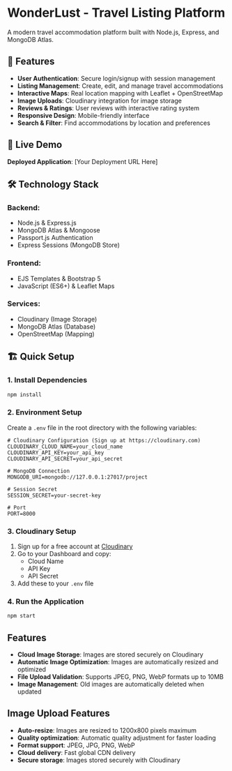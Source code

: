 # WonderLust - Travel Listing Platform

A modern travel accommodation platform built with Node.js, Express, and MongoDB Atlas.

## 🌟 Features

- **User Authentication**: Secure login/signup with session management
- **Listing Management**: Create, edit, and manage travel accommodations
- **Interactive Maps**: Real location mapping with Leaflet + OpenStreetMap
- **Image Uploads**: Cloudinary integration for image storage
- **Reviews & Ratings**: User reviews with interactive rating system
- **Responsive Design**: Mobile-friendly interface
- **Search & Filter**: Find accommodations by location and preferences

## 🚀 Live Demo

**Deployed Application**: [Your Deployment URL Here]

## 🛠️ Technology Stack

### **Backend:**
- Node.js & Express.js
- MongoDB Atlas & Mongoose
- Passport.js Authentication
- Express Sessions (MongoDB Store)

### **Frontend:**
- EJS Templates & Bootstrap 5
- JavaScript (ES6+) & Leaflet Maps

### **Services:**
- Cloudinary (Image Storage)
- MongoDB Atlas (Database)
- OpenStreetMap (Mapping)

## 🏗️ Quick Setup

### 1. Install Dependencies
```bash
npm install
```

### 2. Environment Setup
Create a `.env` file in the root directory with the following variables:

```env
# Cloudinary Configuration (Sign up at https://cloudinary.com)
CLOUDINARY_CLOUD_NAME=your_cloud_name
CLOUDINARY_API_KEY=your_api_key
CLOUDINARY_API_SECRET=your_api_secret

# MongoDB Connection
MONGODB_URI=mongodb://127.0.0.1:27017/project

# Session Secret
SESSION_SECRET=your-secret-key

# Port
PORT=8000
```

### 3. Cloudinary Setup
1. Sign up for a free account at [Cloudinary](https://cloudinary.com)
2. Go to your Dashboard and copy:
   - Cloud Name
   - API Key
   - API Secret
3. Add these to your `.env` file

### 4. Run the Application
```bash
npm start
```

## Features
- **Cloud Image Storage**: Images are stored securely on Cloudinary
- **Automatic Image Optimization**: Images are automatically resized and optimized
- **File Upload Validation**: Supports JPEG, PNG, WebP formats up to 10MB
- **Image Management**: Old images are automatically deleted when updated

## Image Upload Features
- **Auto-resize**: Images are resized to 1200x800 pixels maximum
- **Quality optimization**: Automatic quality adjustment for faster loading
- **Format support**: JPEG, JPG, PNG, WebP
- **Cloud delivery**: Fast global CDN delivery
- **Secure storage**: Images stored securely with Cloudinary
